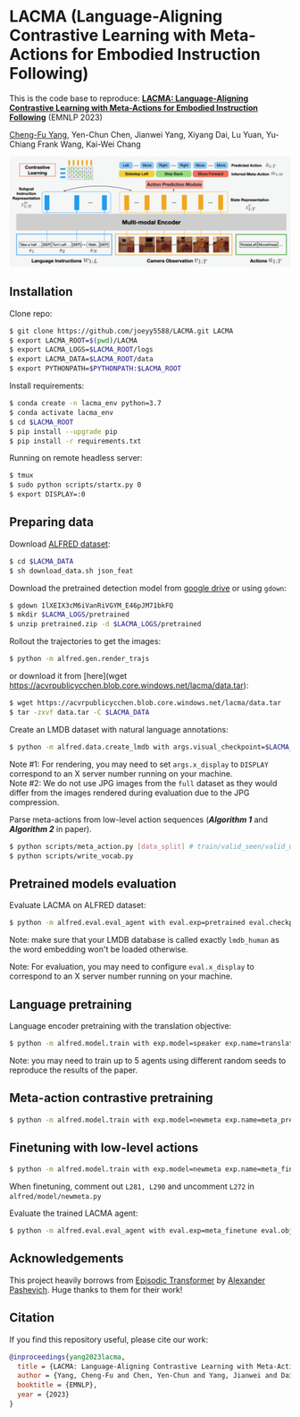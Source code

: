 # LACMA (Language-Aligning Contrastive Learning with Meta-Actions for Embodied Instruction Following)

This is the code base to reproduce:
[<b>LACMA: Language-Aligning Contrastive Learning with Meta-Actions for Embodied Instruction Following</b>](https://arxiv.org/abs/2310.12344) (EMNLP 2023)

[Cheng-Fu Yang](https://joeyy5588.github.io/), Yen-Chun Chen, Jianwei Yang, Xiyang Dai, Lu Yuan, Yu-Chiang Frank Wang, Kai-Wei Chang

![](files/lacma.png)

## Installation

Clone repo:
```bash
$ git clone https://github.com/joeyy5588/LACMA.git LACMA
$ export LACMA_ROOT=$(pwd)/LACMA
$ export LACMA_LOGS=$LACMA_ROOT/logs
$ export LACMA_DATA=$LACMA_ROOT/data
$ export PYTHONPATH=$PYTHONPATH:$LACMA_ROOT
```

Install requirements:
```bash
$ conda create -n lacma_env python=3.7
$ conda activate lacma_env
$ cd $LACMA_ROOT
$ pip install --upgrade pip
$ pip install -r requirements.txt
```

Running on remote headless server: 
```bash
$ tmux
$ sudo python scripts/startx.py 0
$ export DISPLAY=:0
```

## Preparing data

Download [ALFRED dataset](https://github.com/askforalfred/alfred):
```bash
$ cd $LACMA_DATA
$ sh download_data.sh json_feat
```

Download the pretrained detection model from [google drive](https://drive.google.com/file/d/1lXEIX3cM6iVanRiVGYM_E46pJM71bkFQ/view?usp=drive_link) or using `gdown`:
```bash
$ gdown 1lXEIX3cM6iVanRiVGYM_E46pJM71bkFQ
$ mkdir $LACMA_LOGS/pretrained
$ unzip pretrained.zip -d $LACMA_LOGS/pretrained
```

Rollout the trajectories to get the images:
```bash
$ python -m alfred.gen.render_trajs
``` 

or download it from [here](wget https://acvrpublicycchen.blob.core.windows.net/lacma/data.tar):
```bash
$ wget https://acvrpublicycchen.blob.core.windows.net/lacma/data.tar
$ tar -zxvf data.tar -C $LACMA_DATA
```

Create an LMDB dataset with natural language annotations:
```bash
$ python -m alfred.data.create_lmdb with args.visual_checkpoint=$LACMA_LOGS/pretrained/fasterrcnn_model.pth args.data_output=lmdb_human args.vocab_path=$LACMA_ROOT/files/human.vocab
```
Note #1: For rendering, you may need to set `args.x_display` to `DISPLAY` correspond to an X server number running on your machine.  
Note #2: We do not use JPG images from the `full` dataset as they would differ from the images rendered during evaluation due to the JPG compression.  

Parse meta-actions from low-level action sequences (***Algorithm 1*** and ***Algorithm 2*** in paper).
```bash
$ python scripts/meta_action.py [data_split] # train/valid_seen/valid_unseen
$ python scripts/write_vocab.py
```
## Pretrained models evaluation

Evaluate LACMA on ALFRED dataset:
```bash
$ python -m alfred.eval.eval_agent with eval.exp=pretrained eval.checkpoint=p$LACMA_LOGS/pretrained/lacma_pretrained.pth eval.object_predictor=$LACMA_LOGS/pretrained/maskrcnn_model.pth exp.num_workers=5 eval.eval_range=None eval.split=valid_seen exp.data.valid=lmdb_human
```

Note: make sure that your LMDB database is called exactly `lmdb_human` as the word embedding won't be loaded otherwise.

Note: For evaluation, you may need to configure `eval.x_display` to correspond to an X server number running on your machine.

## Language pretraining

Language encoder pretraining with the translation objective:
```bash
$ python -m alfred.model.train with exp.model=speaker exp.name=translator exp.data.train=lmdb_human
```

Note: you may need to train up to 5 agents using different random seeds to reproduce the results of the paper.

## Meta-action contrastive pretraining 

```bash
$ python -m alfred.model.train with exp.model=newmeta exp.name=meta_pretrain exp.data.train=lmdb_human train.seed=42 exp.pretrained_path=logs/translator/model_19.pth
```

## Finetuning with low-level actions
```bash
$ python -m alfred.model.train with exp.model=newmeta exp.name=meta_finetune exp.data.train=lmdb_human train.seed=42 exp.pretrained_path=logs/meta_pretrain/model_19.pth
```

When finetuning, comment out `L281, L290` and uncomment `L272` in `alfred/model/newmeta.py`

Evaluate the trained LACMA agent: 
```bash
$ python -m alfred.eval.eval_agent with eval.exp=meta_finetune eval.object_predictor=$LACMA_LOGS/pretrained/maskrcnn_model.pth exp.num_workers=5 eval.eval_range=None eval.split=valid_seen 
```
## Acknowledgements

This project heavily borrows from [Episodic Transformer](https://github.com/alexpashevich/E.T.) by [Alexander Pashevich](https://thoth.inrialpes.fr/people/apashevi/). Huge thanks to them for their work!


## Citation

If you find this repository useful, please cite our work:
```bibtex
@inproceedings{yang2023lacma,
  title = {LACMA: Language-Aligning Contrastive Learning with Meta-Actions for Embodied Instruction Following},
  author = {Yang, Cheng-Fu and Chen, Yen-Chun and Yang, Jianwei and Dai, Xiyang and Yuan, Lu and Wang, Yu-Chiang Frank and Chang, Kai-Wei},
  booktitle = {EMNLP},
  year = {2023}
}
```
